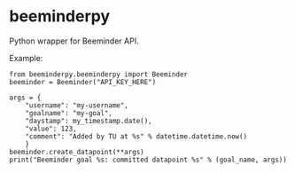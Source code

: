 beeminderpy
===========

Python wrapper for Beeminder API.

Example:
```
from beeminderpy.beeminderpy import Beeminder
beeminder = Beeminder("API_KEY_HERE")

args = {
	"username": "my-username",
	"goalname": "my-goal",
	"daystamp": my_timestamp.date(),
	"value": 123,
	"comment": "Added by TU at %s" % datetime.datetime.now()
	}
beeminder.create_datapoint(**args)
print("Beeminder goal %s: committed datapoint %s" % (goal_name, args))
```
